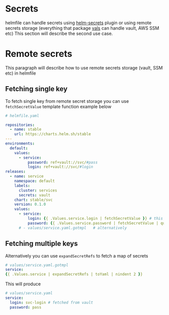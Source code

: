 # Secrets

helmfile can handle secrets using [helm-secrets](https://github.com/jkroepke/helm-secrets) plugin or using remote secrets storage
(everything that package [vals](https://github.com/helmfile/vals) can handle vault, AWS SSM etc)
This section will describe the second use case.

# Remote secrets

This paragraph will describe how to use remote secrets storage (vault, SSM etc) in helmfile

## Fetching single key

To fetch single key from remote secret storage you can use `fetchSecretValue` template function example below

```yaml
# helmfile.yaml

repositories:
  - name: stable
    url: https://charts.helm.sh/stable
---
environments:
  default:
    values:
      - service:
          password: ref+vault://svc/#pass
          login: ref+vault://svc/#login
releases:
  - name: service
    namespace: default
    labels:
      cluster: services
      secrets: vault
    chart: stable/svc
    version: 0.1.0
    values:
      - service:
          login: {{ .Values.service.login | fetchSecretValue }} # this will resolve ref+vault://svc/#pass and fetch secret from vault
          password: {{ .Values.service.password | fetchSecretValue | quote }}
      # - values/service.yaml.gotmpl   # alternatively
```
## Fetching multiple keys
Alternatively you can use `expandSecretRefs` to fetch a map of secrets
```yaml
# values/service.yaml.gotmpl
service:
{{ .Values.service | expandSecretRefs | toYaml | nindent 2 }}
```

This will produce
```yaml
# values/service.yaml
service:
  login: svc-login # fetched from vault
  password: pass

```